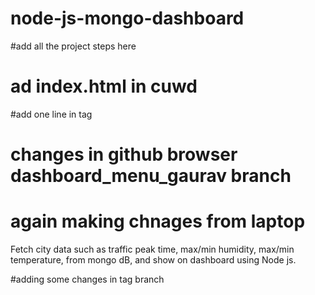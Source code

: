 # node-js-mongo-dashboard

#add all the project steps here 
# ad index.html in cuwd 

#add one line in tag 
# changes in github browser dashboard_menu_gaurav branch

# again making chnages from laptop

Fetch city data such as traffic peak time, max/min humidity, max/min temperature, from mongo dB, and show on dashboard using Node js.

#adding some changes in tag branch
